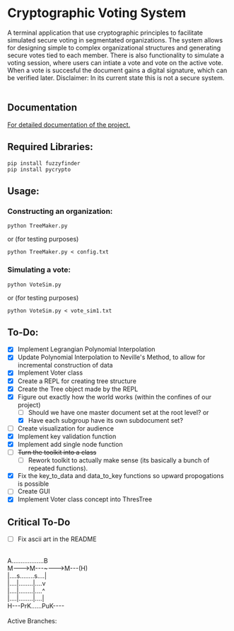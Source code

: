 # Cryptographic Voting System
A terminal application that use cryptographic principles to facilitate simulated secure voting in 
segmentated organizations. The system allows for designing simple to complex organizational structures 
and generating secure votes tied to each member. There is also functionality to simulate a voting 
session, where users can intiate a vote and vote on the active vote. When a vote is succesful the 
document gains a digital signature, which can be verified later. Disclaimer: In its current state
this is not a secure system.<br/>
<br/>

## Documentation

[For detailed documentation of the project.](http://htmlpreview.github.io/?https://github.com/brandonartner/SecretSharingProject/blob/master/build/html/index.html)

## Required Libraries:
```
pip install fuzzyfinder
pip install pycrypto
```

## Usage:
### Constructing an organization:
```
python TreeMaker.py
```
or (for testing purposes)
```
python TreeMaker.py < config.txt
```
### Simulating a vote:
```
python VoteSim.py
```
or (for testing purposes)
```
python VoteSim.py < vote_sim1.txt
```

## To-Do:
- [X] Implement Legrangian Polynomial Interpolation
- [X] Update Polynomial Interpolation to Neville's Method, to allow for incremental construction of data
- [X] Implement Voter class
- [X] Create a REPL for creating tree structure<br/>
- [X] Create the Tree object made by the REPL<br/>
- [X] Figure out exactly how the world works (within the confines of our project)<br/>
  - [ ] Should we have one master document set at the root level? or<br/>
  - [X] Have each subgroup have its own subdocument set?<br/>
- [ ] Create visualization for audience
- [X] Implement key validation function
- [X] Implement add single node function
- [ ] ~~Turn the toolkit into a class~~
  - [ ] Rework toolkit to actually make sense (its basically a bunch of repeated functions).
- [X] Fix the key_to_data and data_to_key functions so upward propogations is possible
- [ ] Create GUI
- [X] Implement Voter class concept into ThresTree

## Critical To-Do
- [ ] Fix ascii art in the README
<br/>
A..................B<br/>
M--->M---~--->M---(H)<br/>
|....s........s....|<br/>
|....|........|....v<br/>
|....|........|....^<br/>
|....|........|....|<br/>
H---PrK......PuK----<br/>
<br/>
Active Branches:<br/>
<br/>
